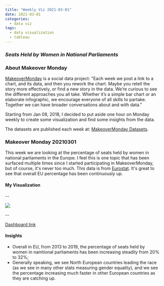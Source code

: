 ```yaml
---
title: "Weekly Viz 2021-03-01"
date: 2021-03-01
categories:
  - data viz
tags:
  - data visualization
  - tableau
---
```


### *Seats Held by Women in National Parliaments*


### About Makeover Monday

[MakeoverMonday](http://www.makeovermonday.co.uk/) is a social data project:
"Each week we post a link to a chart, and its data, and then you rework the chart.
Maybe you retell the story more effectively, or find a new story in the data.
We’re curious to see the different approaches you all take. Whether it’s a simple bar chart or an elaborate infographic, we encourage everyone of all skills to partake.
Together we can have broader conversations about and with data."

Starting from Jan 08, 2018, I decided to put aside one hour on Monday weekly to create some visualization and find some insights from the data.

The datasets are published each week at: [MakeoverMonday Datasets](http://www.makeovermonday.co.uk/data/).

### Makeover Monday 20210301

This week we are looking at the percentage of seats held by women in national parliaments in the Europe. I feel this is one topic that has been surfaced multiple times since I started participating in MakeoverMonday, but of course, it's never too much. This data is from [Eurostat](https://ec.europa.eu/eurostat/databrowser/view/sdg_05_50/default/table?lang=en). It's great to see that overall EU percentage has been continuously up.  

#### My Visualization

--  
<div class='tableauPlaceholder' id='viz1614657981149' style='position: relative'>
<noscript><a href='#'>
    <img alt=' ' src='https:&#47;&#47;public.tableau.com&#47;static&#47;images&#47;Ma&#47;MakeOverMonday20210301SeatsHeldbyWomeninNationalParliaments&#47;SeatsHeldbyWomeninParliaments&#47;1_rss.png' style='border: none' />
</a></noscript>
<object class='tableauViz'  style='display:none;'>
  <param name='host_url' value='https%3A%2F%2Fpublic.tableau.com%2F' />
  <param name='embed_code_version' value='3' /> 
  <param name='site_root' value='' />
  <param name='name' value='MakeOverMonday20210301SeatsHeldbyWomeninNationalParliaments&#47;SeatsHeldbyWomeninParliaments' />
  <param name='tabs' value='no' />
  <param name='toolbar' value='yes' />
  <param name='static_image' value='https:&#47;&#47;public.tableau.com&#47;static&#47;images&#47;Ma&#47;MakeOverMonday20210301SeatsHeldbyWomeninNationalParliaments&#47;SeatsHeldbyWomeninParliaments&#47;1.png' />
  <param name='animate_transition' value='yes' />
  <param name='display_static_image' value='yes' />
  <param name='display_spinner' value='yes' />
  <param name='display_overlay' value='yes' />
  <param name='display_count' value='yes' />
  <param name='language' value='en' />
  <param name='filter' value='publish=yes' />
</object></div>             
<script type='text/javascript'>       
  var divElement = document.getElementById('viz1614657981149');   
  var vizElement = divElement.getElementsByTagName('object')[0];     
  if ( divElement.offsetWidth > 800 ) { vizElement.style.width='800px';vizElement.style.height='827px';} else if ( divElement.offsetWidth > 500 ) { vizElement.style.width='800px';vizElement.style.height='827px';} else { vizElement.style.width='100%';vizElement.style.height='727px';}       
  var scriptElement = document.createElement('script');             
  scriptElement.src = 'https://public.tableau.com/javascripts/api/viz_v1.js';  
  vizElement.parentNode.insertBefore(scriptElement, vizElement);             
</script>

--  

[Dashboard link](https://public.tableau.com/profile/yu.dong#!/vizhome/MakeOverMonday20210301SeatsHeldbyWomeninNationalParliaments/SeatsHeldbyWomeninParliaments?publish=yes)

#### Insights
* Overall in EU, from 2013 to 2019, the percentage of seats held by women in namtional parliaments has been increasing steadily from 20% to 32%;    
* Generally speaking, we see North European countries leading the race (as we see in many other stats measuring gender equality), and we see the percentage increasing much faster in other European countries as they are catching up.  

